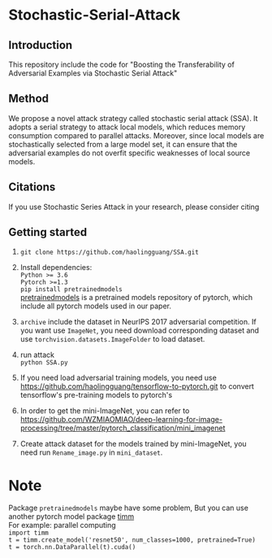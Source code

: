 # Stochastic-Serial-Attack
## Introduction
This repository include the code for "Boosting the Transferability of Adversarial Examples via Stochastic Serial Attack"

## Method
We propose a novel attack strategy called stochastic serial attack (SSA). It adopts a serial strategy to attack local models, which reduces memory consumption compared to parallel attacks. Moreover, since local models are stochastically selected from a large model set, it can ensure that the adversarial examples do not overfit specific weaknesses of local source models.

## Citations
If you use Stochastic Series Attack in your research, please consider citing


## Getting started
1. `git clone https://github.com/haolingguang/SSA.git`  
2. Install dependencies:  
  `Python >= 3.6`   
  `Pytorch >=1.3`  
  `pip install pretrainedmodels`  
[pretrainedmodels](https://github.com/Cadene/pretrained-models.pytorch) is a pretrained models repository of pytorch, which include all pytorch models used in our paper.  
  
3. `archive` include the dataset in NeurIPS 2017 adversarial competition. If you want use `ImageNet`, you need download corresponding dataset and use `torchvision.datasets.ImageFolder` to load dataset.  

4. run attack  
`python SSA.py`  

5. If you need load adversarial training models, you need use https://github.com/haolingguang/tensorflow-to-pytorch.git to convert tensorflow's pre-training models to pytorch's

6. In order to get the mini-ImageNet, you can refer to https://github.com/WZMIAOMIAO/deep-learning-for-image-processing/tree/master/pytorch_classification/mini_imagenet
7. Create attack dataset for the models trained by mini-ImageNet, you need run `Rename_image.py` in `mini_dataset`.
# Note
Package `pretrainedmodels` maybe have some problem, But you can use another pytorch model package [timm](https://rwightman.github.io/pytorch-image-models/)   
For example: parallel computing    
`import timm`    
`t = timm.create_model('resnet50', num_classes=1000, pretrained=True)`     
`t = torch.nn.DataParallel(t).cuda()`     

